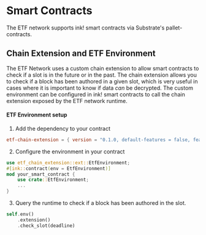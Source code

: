 # Smart Contracts

The ETF network supports ink! smart contracts via Substrate's pallet-contracts. 

## Chain Extension and ETF Environment

The ETF Network uses a custom chain extension to allow smart contracts to check if a slot is in the future or in the past. The chain extension allows you to check if a block has been authored in a given slot, which is very useful in cases where it is important to know if data *can* be decrypted. The custom environment can be configured in ink! smart contracts to call the chain extension exposed by the ETF network runtime.

<!-- See the [auction orchestrator]() for an example. -->

#### ETF Environment setup

1. Add the dependency to your contract
``` toml
etf-chain-extension = { version = "0.1.0, default-features = false, features = ["ink-as-dependency"] }
```

2. Configure the environment in your contract
``` rust
use etf_chain_extension::ext::EtfEnvironment;
#[ink::contract(env = EtfEnvironment)]
mod your_smart_contract {
    use crate::EtfEnvironment;
    ...
}
```

3. Query the runtime to check if a block has been authored in the slot.

``` rust
self.env()
    .extension()
    .check_slot(deadline)
```
